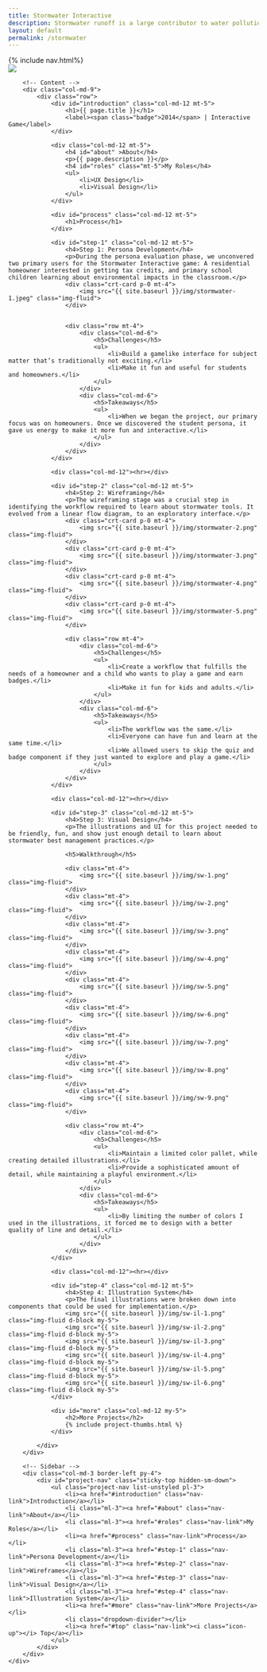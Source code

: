 ```yaml
---
title: Stormwater Interactive
description: Stormwater runoff is a large contributor to water pollution and environmental impacts in large cities. Stormwater interactive is a fun online game that teaches people about stormwater best management practices (BMP's). The application provides a drag and drop interface that allows users to install BMP’s to a property and view the runoff impact.
layout: default
permalink: /stormwater
---
```


<div id="top" class="row border-bottom">
	{% include nav.html%}
	<div class="container px-0">
		<div class="row">
			<div class="col-md-12">
				<img src="{{ site.baseurl }}/img/stormwater-hero.png" class="img-fluid">
			</div>
		</div>
	</div>
</div>

<div id="project-stormwater" class="container">
	<div class="row">
		
		<!-- Content -->
		<div class="col-md-9">
			<div class="row">
				<div id="introduction" class="col-md-12 mt-5">
					<h1>{{ page.title }}</h1>
					<label><span class="badge">2014</span> | Interactive Game</label>
				</div>

				<div class="col-md-12 mt-5">
					<h4 id="about" >About</h4>
					<p>{{ page.description }}</p>
					<h4 id="roles" class="mt-5">My Roles</h4>
					<ul>
						<li>UX Design</li>
						<li>Visual Design</li>
					</ul>
				</div>

				<div id="process" class="col-md-12 mt-5">
					<h1>Process</h1>
				</div>

				<div id="step-1" class="col-md-12 mt-5">
					<h4>Step 1: Persona Development</h4>
					<p>During the persona evaluation phase, we unconvered two primary users for the Stormwater Interactive game: A residential homeowner interested in getting tax credits, and primary school children learning about environmental impacts in the classroom.</p>
					<div class="crt-card p-0 mt-4">
						<img src="{{ site.baseurl }}/img/stormwater-1.jpeg" class="img-fluid">
					</div>
					

					<div class="row mt-4">
						<div class="col-md-6">
							<h5>Challenges</h5>
							<ul>
								<li>Build a gamelike interface for subject matter that’s traditionally not exciting.</li>
								<li>Make it fun and useful for students and homeowners.</li>
							</ul>
						</div>
						<div class="col-md-6">
							<h5>Takeaways</h5>
							<ul>
								<li>When we began the project, our primary focus was on homeowners. Once we discovered the student persona, it gave us energy to make it more fun and interactive.</li>
							</ul>
						</div>
					</div>
				</div>

				<div class="col-md-12"><hr></div>

				<div id="step-2" class="col-md-12 mt-5">
					<h4>Step 2: Wireframing</h4>
					<p>The wireframing stage was a crucial step in identifying the workflow required to learn about stormwater tools. It evolved from a linear flow diagram, to an exploratory interface.</p>
					<div class="crt-card p-0 mt-4">
						<img src="{{ site.baseurl }}/img/stormwater-2.png" class="img-fluid">
					</div>
					<div class="crt-card p-0 mt-4">
						<img src="{{ site.baseurl }}/img/stormwater-3.png" class="img-fluid">
					</div>
					<div class="crt-card p-0 mt-4">
						<img src="{{ site.baseurl }}/img/stormwater-4.png" class="img-fluid">
					</div>
					<div class="crt-card p-0 mt-4">
						<img src="{{ site.baseurl }}/img/stormwater-5.png" class="img-fluid">
					</div>

					<div class="row mt-4">
						<div class="col-md-6">
							<h5>Challenges</h5>
							<ul>
								<li>Create a workflow that fulfills the needs of a homeowner and a child who wants to play a game and earn badges.</li>
								<li>Make it fun for kids and adults.</li>
							</ul>
						</div>
						<div class="col-md-6">
							<h5>Takeaways</h5>
							<ul>
								<li>The workflow was the same.</li>
								<li>Everyone can have fun and learn at the same time.</li>
								<li>We allowed users to skip the quiz and badge component if they just wanted to explore and play a game.</li>
							</ul>
						</div>
					</div>
				</div>

				<div class="col-md-12"><hr></div>

				<div id="step-3" class="col-md-12 mt-5">
					<h4>Step 3: Visual Design</h4>
					<p>The illustrations and UI for this project needed to be friendly, fun, and show just enough detail to learn about stormwater best management practices.</p>
					
					<h5>Walkthrough</h5>

					<div class="mt-4">
						<img src="{{ site.baseurl }}/img/sw-1.png" class="img-fluid">
					</div>
					<div class="mt-4">
						<img src="{{ site.baseurl }}/img/sw-2.png" class="img-fluid">
					</div>
					<div class="mt-4">
						<img src="{{ site.baseurl }}/img/sw-3.png" class="img-fluid">
					</div>
					<div class="mt-4">
						<img src="{{ site.baseurl }}/img/sw-4.png" class="img-fluid">
					</div>
					<div class="mt-4">
						<img src="{{ site.baseurl }}/img/sw-5.png" class="img-fluid">
					</div>
					<div class="mt-4">
						<img src="{{ site.baseurl }}/img/sw-6.png" class="img-fluid">
					</div>
					<div class="mt-4">
						<img src="{{ site.baseurl }}/img/sw-7.png" class="img-fluid">
					</div>
					<div class="mt-4">
						<img src="{{ site.baseurl }}/img/sw-8.png" class="img-fluid">
					</div>
					<div class="mt-4">
						<img src="{{ site.baseurl }}/img/sw-9.png" class="img-fluid">
					</div>

					<div class="row mt-4">
						<div class="col-md-6">
							<h5>Challenges</h5>
							<ul>
								<li>Maintain a limited color pallet, while creating detailed illustrations.</li>
								<li>Provide a sophisticated amount of detail, while maintaining a playful environment.</li>
							</ul>
						</div>
						<div class="col-md-6">
							<h5>Takeaways</h5>
							<ul>
								<li>By limiting the number of colors I used in the illustrations, it forced me to design with a better quality of line and detail.</li>
							</ul>
						</div>
					</div>
				</div>

				<div class="col-md-12"><hr></div>

				<div id="step-4" class="col-md-12 mt-5">
					<h4>Step 4: Illustration System</h4>
					<p>The final illustrations were broken down into components that could be used for implementation.</p>
					<img src="{{ site.baseurl }}/img/sw-il-1.png" class="img-fluid d-block my-5">					
					<img src="{{ site.baseurl }}/img/sw-il-2.png" class="img-fluid d-block my-5">					
					<img src="{{ site.baseurl }}/img/sw-il-3.png" class="img-fluid d-block my-5">					
					<img src="{{ site.baseurl }}/img/sw-il-4.png" class="img-fluid d-block my-5">					
					<img src="{{ site.baseurl }}/img/sw-il-5.png" class="img-fluid d-block my-5">
					<img src="{{ site.baseurl }}/img/sw-il-6.png" class="img-fluid d-block my-5">
				</div>

				<div id="more" class="col-md-12 my-5">
					<h2>More Projects</h2>
					{% include project-thumbs.html %}
				</div>

			</div>
		</div>
		
		<!-- Sidebar -->
		<div class="col-md-3 border-left py-4">
			<div id="project-nav" class="sticky-top hidden-sm-down">
				<ul class="project-nav list-unstyled pl-3">
					<li><a href="#introduction" class="nav-link">Introduction</a></li>
					<li class="ml-3"><a href="#about" class="nav-link">About</a></li>
					<li class="ml-3"><a href="#roles" class="nav-link">My Roles</a></li>
					<li><a href="#process" class="nav-link">Process</a></li>
					<li class="ml-3"><a href="#step-1" class="nav-link">Persona Development</a></li>
					<li class="ml-3"><a href="#step-2" class="nav-link">Wireframes</a></li>
					<li class="ml-3"><a href="#step-3" class="nav-link">Visual Design</a></li>
					<li class="ml-3"><a href="#step-4" class="nav-link">Illustration System</a></li>
					<li><a href="#more" class="nav-link">More Projects</a></li>
					<li class="dropdown-divider"></li>
					<li><a href="#top" class="nav-link"><i class="icon-up"></i> Top</a></li>
				</ul>
			</div>
		</div>
	</div>
</div>